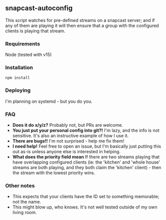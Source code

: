 ## snapcast-autoconfig

This script watches for pre-defined streams on a snapcast server; and if any of them are playing it will then ensure that a group with the configured clients is playing that stream.

### Requirements

Node (tested with v15)

### Installation

`npm install`

### Deploying

I'm planning on systemd - but you do you.

### FAQ

- **Does it do x/y/z?** Probably not, but PRs are welcome.
- **You just put your personal config into git?!** I'm lazy, and the info is not sensitive. It's also an instructive example of how I use it.
- **There are bugs!!** I'm not surprised - help me fix them!
- **I need help!** Feel free to open an issue, but I'm basically just putting this out as-is unless anyone else is interested in helping.
- **What does the priority field mean** If there are two streams playing that have overlapping configured clients (ie: the 'kitchen' and 'whole house' streams are both playing, and they both claim the 'kitchen' client) - then the stream with the lowest priority wins.

### Other notes

- This expects that your clients have the ID set to something memorable; not the name.
- This might blow up, who knows. It's not well tested outside of my own living room.
